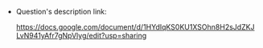+ Question's description link:

    https://docs.google.com/document/d/1HYdIqKS0KU1XSOhn8H2sJdZKJLvN941yAfr7gNpVlyg/edit?usp=sharing